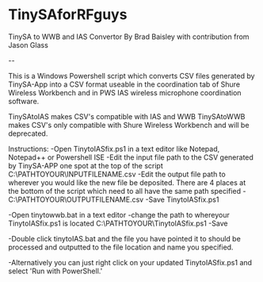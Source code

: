 # TinySAforRFguys

TinySA to WWB and IAS Convertor
By Brad Baisley with contribution from Jason Glass

--

This is a Windows Powershell script which converts CSV files generated by TinySA-App into a CSV format useable in the coordination tab of Shure Wireless Workbench and in PWS IAS wireless microphone coordination software.

TinySAtoIAS makes CSV's compatible with IAS and WWB
TinySAtoWWB makes CSV's only compatible with Shure Wireless Workbench and will be deprecated. 


Instructions:
-Open TinytoIASfix.ps1 in a text editor like Notepad, Notepad++ or Powershell ISE
-Edit the input file path to the CSV generated by TinySA-APP one spot at the top of the script C:\PATHTOYOUR\INPUTFILENAME.csv
-Edit the output file path to wherever you would like the new file be deposited.  There are 4 places at the bottom of the script which need to all have the same path specified - C:\PATHTOYOUR\OUTPUTFILENAME.csv 
-Save TinytoIASfix.ps1 

-Open tinytowwb.bat in a text editor
-change the path to whereyour TinytoIASfix.ps1 is located C:\PATHTOYOUR\TinytoIASfix.ps1
-Save

-Double click tinytoIAS.bat and the file you have pointed it to should be processed and outputted to the file location and name you specified.

-Alternatively you can just right click on your updated TinytoIASfix.ps1 and select 'Run with PowerShell.'
